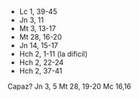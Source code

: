  - Lc 1,  39-45
 - Jn 3,  11
 - Mt 3,  13-17
 - Mt 28, 16-20
 - Jn 14, 15-17
 - Hch 2,  1-11  (la dificil)
 - Hch 2, 22-24
 - Hch 2, 37-41

Capaz?
Jn 3, 5
Mt 28, 19-20
Mc 16,16